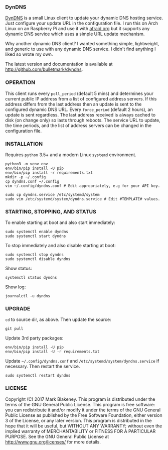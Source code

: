 ### DynDNS

[DynDNS][REPO] is a small Linux client to update your dynamic DNS
hosting service. Just configure your update URL in the configuration
file. I run this on Arch Linux on an Raspberry Pi and use it with
[afraid.org][AFRAID] but it supports any dynamic DNS service which uses
a simple URL update mechanism.

Why another dynamic DNS client? I wanted something simple, lightweight,
and generic to use with any dynamic DNS service. I didn't find anything
I liked so wrote my own.

The latest version and documentation is available at
http://github.com/bulletmark/dyndns.

### OPERATION

This client runs every `poll_period` (default 5 mins) and determines
your current public IP address from a list of configured address
servers. If this address differs from the last address then an update is
sent to the configured dynamic DNS URL. Every `force_period` (default 2
hours), an update is sent regardless. The last address received is
always cached to disk (on change only) so lasts through reboots. The
service URL to update, the time periods, and the list of address servers
can be changed in the configuration file.

### INSTALLATION

Requires `python` 3.5+ and a modern Linux `systemd` environment.

    python3 -m venv env
    env/bin/pip install -U pip
    env/bin/pip install -r requirements.txt
    mkdir -p ~/.config
    cp dyndns.conf ~/.config
    vim ~/.config/dyndns.conf # Edit appropriately, e.g for your API key.

    sudo cp dyndns.service /etc/systemd/system
    sudo vim /etc/systemd/system/dyndns.service # Edit #TEMPLATE# values.

### STARTING, STOPPING, AND STATUS

To enable starting at boot and also start immediately:

    sudo systemctl enable dyndns
    sudo systemctl start dyndns

To stop immediately and also disable starting at boot:

    sudo systemctl stop dyndns
    sudo systemctl disable dyndns

Show status:

    systemctl status dyndns

Show log:

    journalctl -u dyndns

### UPGRADE

`cd` to source dir, as above. Then update the source:

    git pull

Update 3rd party packages:

    env/bin/pip install -U pip
    env/bin/pip install -U -r requirements.txt

Update `~/.config/dyndns.conf` and `/etc/systemd/system/dyndns.service` if
necessary. Then restart the service.

    sudo systemctl restart dyndns

### LICENSE

Copyright (C) 2017 Mark Blakeney. This program is distributed under the
terms of the GNU General Public License.
This program is free software: you can redistribute it and/or modify it
under the terms of the GNU General Public License as published by the
Free Software Foundation, either version 3 of the License, or any later
version.
This program is distributed in the hope that it will be useful, but
WITHOUT ANY WARRANTY; without even the implied warranty of
MERCHANTABILITY or FITNESS FOR A PARTICULAR PURPOSE. See the GNU General
Public License at <http://www.gnu.org/licenses/> for more details.

[REPO]: https://github.com/bulletmark/dyndns/
[AFRAID]: https://freedns.afraid.org/dynamic/v2/

<!-- vim: se ai syn=markdown: -->
